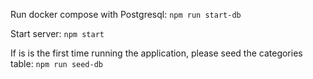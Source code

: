 Run docker compose with Postgresql: `npm run start-db`

Start server: `npm start`

If is is the first time running the application, please seed the categories table: `npm run seed-db`
